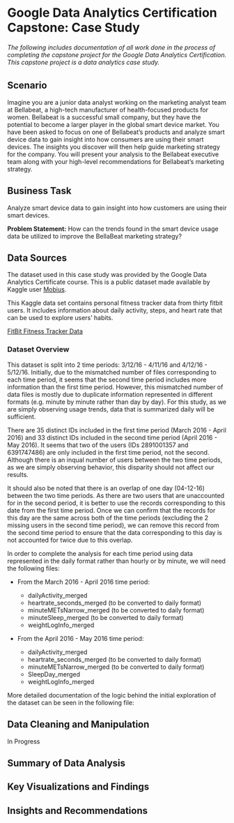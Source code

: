 <h1> Google Data Analytics Certification Capstone: Case Study</h1>
<h6> The following includes documentation of all work done in the process of completing the capstone project for the Google Data Analytics Certification. This capstone project is a data analytics case study. </h6>

<h2>Scenario</h2>

Imagine you are a junior data analyst working on the marketing analyst team at Bellabeat, a high-tech manufacturer of health-focused products for women. Bellabeat is a successful small company, but they have the potential to become a larger player in the global smart device market. You have been asked to focus on one of Bellabeat’s products and analyze smart device data to gain insight into how consumers are using their smart devices. The insights you discover will then help guide marketing strategy for the company. You will present your analysis to the Bellabeat executive team along with your high-level recommendations for Bellabeat’s marketing strategy.

<h2>Business Task</h2>

Analyze smart device data to gain insight into how customers are using their smart devices.

**Problem Statement:** How can the trends found in the smart device usage data be utilized to improve the BellaBeat marketing strategy? 

<h2>Data Sources</h2>

The dataset used in this case study was provided by the Google Data Analytics Certificate course. This is a public dataset made available by Kaggle user [Mobius](https://www.kaggle.com/arashnic).

This Kaggle data set contains personal fitness tracker data from thirty fitbit users. It includes information about daily activity, steps, and heart rate that can be used to explore users’ habits.

[FitBit Fitness Tracker Data](https://www.kaggle.com/datasets/arashnic/fitbit)

<h3>Dataset Overview</h3>

This dataset is split into 2 time periods: 3/12/16 - 4/11/16 and 4/12/16 - 5/12/16. Initially, due to the mismatched number of files corresponding to each time period, it seems that the second time period includes more information than the first time period. However, this mismatched number of data files is mostly due to duplicate information represented in different formats (e.g. minute by minute rather than day by day). For this study, as we are simply observing usage trends, data that is summarized daily will be sufficient. 

There are 35 distinct IDs included in the first time period (March 2016 - April 2016) and 33 distinct IDs included in the second time period (April 2016 - May 2016). It seems that two of the users (IDs 2891001357 and 6391747486) are only included in the first time period, not the second. Although there is an inqual number of users between the two time periods, as we are simply observing behavior, this disparity should not affect our results.

It should also be noted that there is an overlap of one day (04-12-16) between the two time periods. As there are two users that are unaccounted for in the second period, it is better to use the records corresponding to this date from the first time period. Once we can confirm that the records for this day are the same across both of the time periods (excluding the 2 missing users in the second time period), we can remove this record from the second time period to ensure that the data corresponding to this day is not accounted for twice due to this overlap. 

In order to complete the analysis for each time period using data represented in the daily format rather than hourly or by minute, we will need the following files: 

- From the March 2016 - April 2016 time period:
    - dailyActivity_merged
    - heartrate_seconds_merged (to be converted to daily format)
    - minuteMETsNarrow_merged (to be converted to daily format)
    - minuteSleep_merged (to be converted to daily format)
    - weightLogInfo_merged

- From the April 2016 - May 2016 time period:
    - dailyActivity_merged
    - heartrate_seconds_merged (to be converted to daily format)
    - minuteMETsNarrow_merged (to be converted to daily format)
    - SleepDay_merged
    - weightLogInfo_merged
 
More detailed documentation of the logic behind the initial exploration of the dataset can be seen in the following file: 

<h2>Data Cleaning and Manipulation</h2>

In Progress

<h2>Summary of Data Analysis</h2>

<h2>Key Visualizations and Findings</h2>

<h2>Insights and Recommendations</h2>
